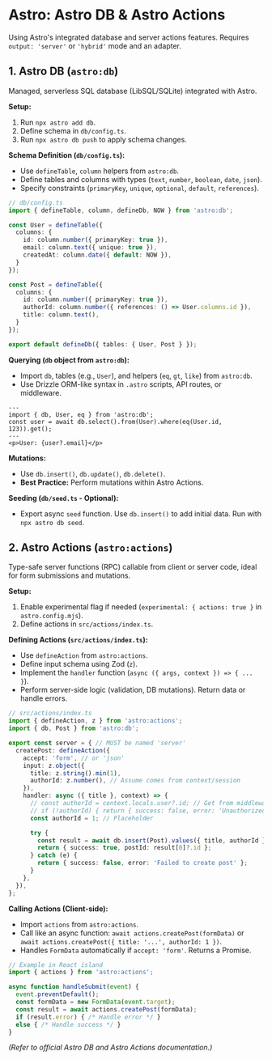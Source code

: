 # Astro: Astro DB & Astro Actions

Using Astro's integrated database and server actions features. Requires `output: 'server'` or `'hybrid'` mode and an adapter.

## 1. Astro DB (`astro:db`)

Managed, serverless SQL database (LibSQL/SQLite) integrated with Astro.

**Setup:**

1.  Run `npx astro add db`.
2.  Define schema in `db/config.ts`.
3.  Run `npx astro db push` to apply schema changes.

**Schema Definition (`db/config.ts`):**

*   Use `defineTable`, `column` helpers from `astro:db`.
*   Define tables and columns with types (`text`, `number`, `boolean`, `date`, `json`).
*   Specify constraints (`primaryKey`, `unique`, `optional`, `default`, `references`).

```typescript
// db/config.ts
import { defineTable, column, defineDb, NOW } from 'astro:db';

const User = defineTable({
  columns: {
    id: column.number({ primaryKey: true }),
    email: column.text({ unique: true }),
    createdAt: column.date({ default: NOW }),
  }
});

const Post = defineTable({
  columns: {
    id: column.number({ primaryKey: true }),
    authorId: column.number({ references: () => User.columns.id }),
    title: column.text(),
  }
});

export default defineDb({ tables: { User, Post } });
```

**Querying (`db` object from `astro:db`):**

*   Import `db`, tables (e.g., `User`), and helpers (`eq`, `gt`, `like`) from `astro:db`.
*   Use Drizzle ORM-like syntax in `.astro` scripts, API routes, or middleware.

```astro
---
import { db, User, eq } from 'astro:db';
const user = await db.select().from(User).where(eq(User.id, 123)).get();
---
<p>User: {user?.email}</p>
```

**Mutations:**
*   Use `db.insert()`, `db.update()`, `db.delete()`.
*   **Best Practice:** Perform mutations within Astro Actions.

**Seeding (`db/seed.ts` - Optional):**
*   Export async `seed` function. Use `db.insert()` to add initial data. Run with `npx astro db seed`.

## 2. Astro Actions (`astro:actions`)

Type-safe server functions (RPC) callable from client or server code, ideal for form submissions and mutations.

**Setup:**

1.  Enable experimental flag if needed (`experimental: { actions: true }` in `astro.config.mjs`).
2.  Define actions in `src/actions/index.ts`.

**Defining Actions (`src/actions/index.ts`):**

*   Use `defineAction` from `astro:actions`.
*   Define input schema using Zod (`z`).
*   Implement the `handler` function (`async ({ args, context }) => { ... }`).
*   Perform server-side logic (validation, DB mutations). Return data or handle errors.

```typescript
// src/actions/index.ts
import { defineAction, z } from 'astro:actions';
import { db, Post } from 'astro:db';

export const server = { // MUST be named 'server'
  createPost: defineAction({
    accept: 'form', // or 'json'
    input: z.object({
      title: z.string().min(1),
      authorId: z.number(), // Assume comes from context/session
    }),
    handler: async ({ title }, context) => {
      // const authorId = context.locals.user?.id; // Get from middleware
      // if (!authorId) { return { success: false, error: 'Unauthorized' }; }
      const authorId = 1; // Placeholder

      try {
        const result = await db.insert(Post).values({ title, authorId }).returning();
        return { success: true, postId: result[0]?.id };
      } catch (e) {
        return { success: false, error: 'Failed to create post' };
      }
    },
  }),
};
```

**Calling Actions (Client-side):**

*   Import `actions` from `astro:actions`.
*   Call like an async function: `await actions.createPost(formData)` or `await actions.createPost({ title: '...', authorId: 1 })`.
*   Handles `FormData` automatically if `accept: 'form'`. Returns a Promise.

```jsx
// Example in React island
import { actions } from 'astro:actions';

async function handleSubmit(event) {
  event.preventDefault();
  const formData = new FormData(event.target);
  const result = await actions.createPost(formData);
  if (result.error) { /* Handle error */ }
  else { /* Handle success */ }
}
```

*(Refer to official Astro DB and Astro Actions documentation.)*